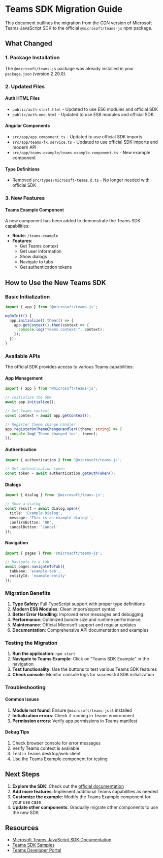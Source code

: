 # Teams SDK Migration Guide

This document outlines the migration from the CDN version of Microsoft Teams JavaScript SDK to the official `@microsoft/teams-js` npm package.

## What Changed

### 1. Package Installation
The `@microsoft/teams-js` package was already installed in your `package.json` (version 2.20.0).

### 2. Updated Files

#### Auth HTML Files
- `public/auth-start.html` - Updated to use ES6 modules and official SDK
- `public/auth-end.html` - Updated to use ES6 modules and official SDK

#### Angular Components
- `src/app/app.component.ts` - Updated to use official SDK imports
- `src/app/teams-fx.service.ts` - Updated to use official SDK imports and modern API
- `src/app/teams-example/teams-example.component.ts` - New example component

#### Type Definitions
- Removed `src/types/microsoft-teams.d.ts` - No longer needed with official SDK

### 3. New Features

#### Teams Example Component
A new component has been added to demonstrate the Teams SDK capabilities:
- **Route**: `/teams-example`
- **Features**: 
  - Get Teams context
  - Get user information
  - Show dialogs
  - Navigate to tabs
  - Get authentication tokens

## How to Use the New Teams SDK

### Basic Initialization

```typescript
import { app } from '@microsoft/teams-js';

ngOnInit() {
  app.initialize().then(() => {
    app.getContext().then(context => {
      console.log("Teams context:", context);
    });
  });
}
```

### Available APIs

The official SDK provides access to various Teams capabilities:

#### App Management
```typescript
import { app } from '@microsoft/teams-js';

// Initialize the SDK
await app.initialize();

// Get Teams context
const context = await app.getContext();

// Register theme change handler
app.registerOnThemeChangeHandler((theme: string) => {
  console.log('Theme changed to:', theme);
});
```

#### Authentication
```typescript
import { authentication } from '@microsoft/teams-js';

// Get authentication token
const token = await authentication.getAuthToken();
```

#### Dialogs
```typescript
import { dialog } from '@microsoft/teams-js';

// Show a dialog
const result = await dialog.open({
  title: 'Example Dialog',
  message: 'This is an example dialog!',
  confirmButton: 'OK',
  cancelButton: 'Cancel'
});
```

#### Navigation
```typescript
import { pages } from '@microsoft/teams-js';

// Navigate to a tab
await pages.navigateToTab({
  tabName: 'example-tab',
  entityId: 'example-entity'
});
```

### Migration Benefits

1. **Type Safety**: Full TypeScript support with proper type definitions
2. **Modern ES6 Modules**: Clean import/export syntax
3. **Better Error Handling**: Improved error messages and debugging
4. **Performance**: Optimized bundle size and runtime performance
5. **Maintenance**: Official Microsoft support and regular updates
6. **Documentation**: Comprehensive API documentation and examples

### Testing the Migration

1. **Run the application**: `npm start`
2. **Navigate to Teams Example**: Click on "Teams SDK Example" in the navigation
3. **Test functionality**: Use the buttons to test various Teams SDK features
4. **Check console**: Monitor console logs for successful SDK initialization

### Troubleshooting

#### Common Issues

1. **Module not found**: Ensure `@microsoft/teams-js` is installed
2. **Initialization errors**: Check if running in Teams environment
3. **Permission errors**: Verify app permissions in Teams manifest

#### Debug Tips

1. Check browser console for error messages
2. Verify Teams context is available
3. Test in Teams desktop/web client
4. Use the Teams Example component for testing

## Next Steps

1. **Explore the SDK**: Check out the [official documentation](https://docs.microsoft.com/en-us/javascript/api/teams-js/)
2. **Add more features**: Implement additional Teams capabilities as needed
3. **Customize the example**: Modify the Teams Example component for your use case
4. **Update other components**: Gradually migrate other components to use the new SDK

## Resources

- [Microsoft Teams JavaScript SDK Documentation](https://docs.microsoft.com/en-us/javascript/api/teams-js/)
- [Teams SDK Samples](https://github.com/OfficeDev/Microsoft-Teams-Samples)
- [Teams Developer Portal](https://dev.teams.microsoft.com/)
